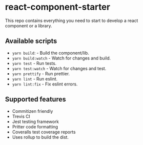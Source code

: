 # react-component-starter

This repo contains everything you need to start to develop a react component or a library.

## Available scripts

- `yarn build`: - Build the component/lib.
- `yarn build:watch` - Watch for changes and build.
- `yarn test` - Run tests.
- `yarn test:watch` - Watch for changes and test.
- `yarn prettify` - Run prettier.
- `yarn lint` - Run eslint.
- `yarn lint:fix` - Fix eslint errors.

## Supported features

- Commitizen friendly
- Trevis CI
- Jest testing framework
- Pritter code formatting
- Coveralls test coverage reports
- Uses rollup to build the dist.
